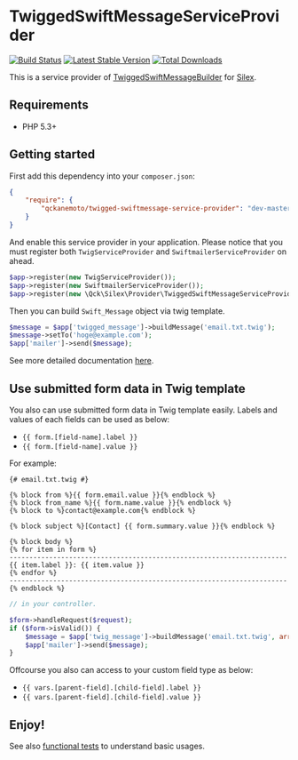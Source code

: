 # TwiggedSwiftMessageServiceProvider

[![Build Status](https://travis-ci.org/qckanemoto/TwiggedSwiftMessageServiceProvider.svg?branch=master)](https://travis-ci.org/qckanemoto/TwiggedSwiftMessageServiceProvider)
[![Latest Stable Version](https://poser.pugx.org/qckanemoto/twigged-swiftmessage-service-provider/v/stable.svg)](https://packagist.org/packages/qckanemoto/twigged-swiftmessage-service-provider)
[![Total Downloads](https://poser.pugx.org/qckanemoto/twigged-swiftmessage-service-provider/downloads.svg)](https://packagist.org/packages/qckanemoto/twigged-swiftmessage-service-provider)

This is a service provider of [TwiggedSwiftMessageBuilder](https://github.com/qckanemoto/TwiggedSwiftMessageBuilder) for [Silex](http://silex.sensiolabs.org/).

## Requirements

* PHP 5.3+

## Getting started

First add this dependency into your `composer.json`:

```json
{
    "require": {
        "qckanemoto/twigged-swiftmessage-service-provider": "dev-master"
    }
}
```

And enable this service provider in your application.
Please notice that you must register both `TwigServiceProvider` and `SwiftmailerServiceProvider` on ahead.

```php
$app->register(new TwigServiceProvider());
$app->register(new SwiftmailerServiceProvider());
$app->register(new \Qck\Silex\Provider\TwiggedSwiftMessageServiceProvider());
```

Then you can build `Swift_Message` object via twig template.

```php
$message = $app['twigged_message']->buildMessage('email.txt.twig');
$message->setTo('hoge@example.com');
$app['mailer']->send($message);
```

See more detailed documentation [here](https://github.com/qckanemoto/TwiggedSwiftMessageBuilder/blob/master/README.md).

## Use submitted form data in Twig template

You also can use submitted form data in Twig template easily.
Labels and values of each fields can be used as below:

 * `{{ form.[field-name].label }}`
 * `{{ form.[field-name].value }}`

For example:

```twig
{# email.txt.twig #}

{% block from %}{{ form.email.value }}{% endblock %}
{% block from_name %}{{ form.name.value }}{% endblock %}
{% block to %}contact@example.com{% endblock %}

{% block subject %}[Contact] {{ form.summary.value }}{% endblock %}

{% block body %}
{% for item in form %}
----------------------------------------------------------------------
{{ item.label }}: {{ item.value }}
{% endfor %}
----------------------------------------------------------------------
{% endblock %}
```

```php
// in your controller.

$form->handleRequest($request);
if ($form->isValid()) {
    $message = $app['twig_message']->buildMessage('email.txt.twig', array(), $form);
    $app['mailer']->send($message);
}
```

Offcourse you also can access to your custom field type as below:

 * `{{ vars.[parent-field].[child-field].label }}`
 * `{{ vars.[parent-field].[child-field].value }}`

## Enjoy!

See also [functional tests](tests/FunctionalTest.php) to understand basic usages.
